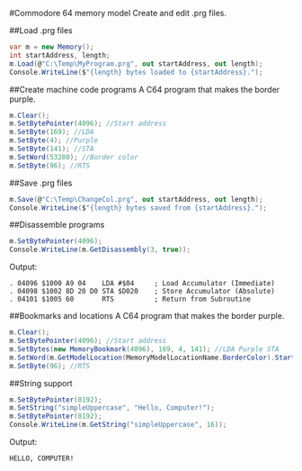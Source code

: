 #Commodore 64 memory model
Create and edit .prg files.

##Load .prg files
```C#
var m = new Memory();
int startAddress, length;
m.Load(@"C:\Temp\MyProgram.prg", out startAddress, out length);
Console.WriteLine($"{length} bytes loaded to {startAddress}.");
```

##Create machine code programs
A C64 program that makes the border purple.
```C#
m.Clear();
m.SetBytePointer(4096); //Start address
m.SetByte(169); //LDA
m.SetByte(4); //Purple
m.SetByte(141); //STA
m.SetWord(53280); //Border color
m.SetByte(96); //RTS
```

##Save .prg files
```C#
m.Save(@"C:\Temp\ChangeCol.prg", out startAddress, out length);
Console.WriteLine($"{length} bytes saved from {startAddress}.");
```

##Disassemble programs
```C#
m.SetBytePointer(4096);
Console.WriteLine(m.GetDisassembly(3, true));
```

Output:
```
. 04096 $1000 A9 04    LDA #$04     ; Load Accumulator (Immediate)
. 04098 $1002 8D 20 D0 STA $D020    ; Store Accumulator (Absolute)
. 04101 $1005 60       RTS          ; Return from Subroutine
```

##Bookmarks and locations
A C64 program that makes the border purple.
```C#
m.Clear();
m.SetBytePointer(4096); //Start address
m.SetBytes(new MemoryBookmark(4096), 169, 4, 141); //LDA Purple STA
m.SetWord(m.GetModelLocation(MemoryModelLocationName.BorderColor).StartAddress);
m.SetByte(96); //RTS
```

##String support
```C#
m.SetBytePointer(8192);
m.SetString("simpleUppercase", "Hello, Computer!");
m.SetBytePointer(8192);
Console.WriteLine(m.GetString("simpleUppercase", 16));
```

Output:
```
HELLO, COMPUTER!
```
